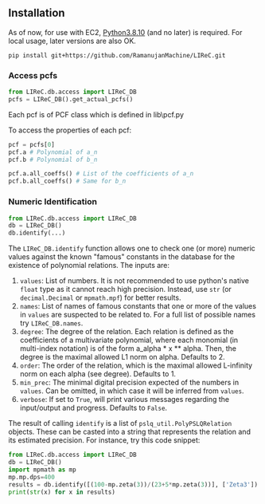 ## Installation

As of now, for use with EC2, [Python3.8.10](https://www.python.org/downloads/release/python-3810/) (and no later) is required. For local usage, later versions are also OK. 
```commandline
pip install git+https://github.com/RamanujanMachine/LIReC.git
```

### Access pcfs
```python
from LIReC.db.access import LIReC_DB
pcfs = LIReC_DB().get_actual_pcfs()
```
Each pcf is of PCF class which is defined in lib\pcf.py

To access the properties of each pcf:
```python
pcf = pcfs[0]
pcf.a # Polynomial of a_n
pcf.b # Polynomial of b_n

pcf.a.all_coeffs() # List of the coefficients of a_n
pcf.b.all_coeffs() # Same for b_n
```

### Numeric Identification
```python
from LIReC.db.access import LIReC_DB
db = LIReC_DB()
db.identify(...)
```
The `LIReC_DB.identify` function allows one to check one (or more) numeric values against the known "famous" constants in the database for the existence of polynomial relations. The inputs are:
1. `values`: List of numbers. It is not recommended to use python's native `float` type as it cannot reach high precision. Instead, use `str` (or `decimal.Decimal` or `mpmath.mpf`) for better results.
2. `names`: List of names of famous constants that one or more of the values in `values` are suspected to be related to. For a full list of possible names try `LIReC_DB.names`.
3. `degree`: The degree of the relation. Each relation is defined as the coefficients of a multivariate polynomial, where each monomial (in multi-index notation) is of the form a_alpha \* x \*\* alpha. Then, the degree is the maximal allowed L1 norm on alpha. Defaults to 2.
4. `order`: The order of the relation, which is the maximal allowed L-infinity norm on each alpha (see degree). Defaults to 1.
5. `min_prec`: The minimal digital precision expected of the numbers in `values`. Can be omitted, in which case it will be inferred from `values`.
6. `verbose`: If set to `True`, will print various messages regarding the input/output and progress. Defaults to `False`.

The result of calling `identify` is a list of `pslq_util.PolyPSLQRelation` objects. These can be casted into a string that represents the relation and its estimated precision. For instance, try this code snippet:
```python
from LIReC.db.access import LIReC_DB
db = LIReC_DB()
import mpmath as mp
mp.mp.dps=400
results = db.identify([(100-mp.zeta(3))/(23+5*mp.zeta(3))], ['Zeta3'])
print(str(x) for x in results)
```
